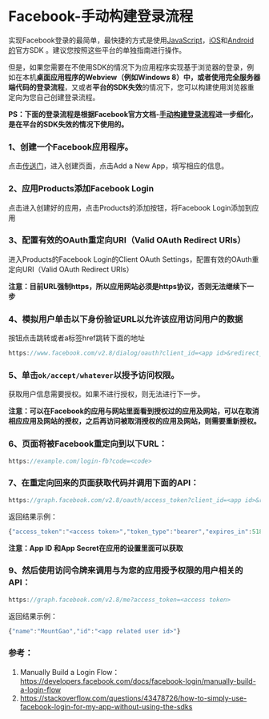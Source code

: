 # Facebook-手动构建登录流程

实现Facebook登录的最简单，最快捷的方式是使用[JavaScript](https://developers.facebook.com/docs/howtos/login/getting-started/)，[iOS](https://developers.facebook.com/docs/facebook-login/login-flow-for-ios/)和[Android的](https://developers.facebook.com/docs/facebook-login/android)官方SDK 。建议您按照这些平台的单独指南进行操作。

但是，如果您需要在不使用SDK的情况下为应用程序实现基于浏览器的登录，例如在本机**桌面应用程序的Webview（例如Windows 8）**中，或者**使用完全服务器端代码的登录流程**，又或者**平台的SDK失效**的情况下，您可以构建使用浏览器重定向为您自己创建登录流程。

**PS：下面的登录流程是根据Facebook官方文档-[手动构建登录流程](https://developers.facebook.com/docs/facebook-login/manually-build-a-login-flow)进一步细化，是在平台的SDK失效的情况下使用的。**

### 1、创建一个Facebook应用程序。

点击[传送门](https://developers.facebook.com/apps/)，进入创建页面，点击Add a New App，填写相应的信息。

### 2、应用Products添加Facebook Login

点击进入创建好的应用，点击Products的添加按钮，将Facebook Login添加到应用

### 3、配置有效的OAuth重定向URI（Valid OAuth Redirect URIs）

进入Products的Facebook Login的Client OAuth Settings，配置有效的OAuth重定向URI（Valid OAuth Redirect URIs）

**注意：目前URL强制https，所以应用网站必须是https协议，否则无法继续下一步**

### 4、模拟用户单击以下身份验证URL以允许该应用访问用户的数据

按钮点击跳转或者a标签href跳转下面的地址

```javascript
https://www.facebook.com/v2.8/dialog/oauth?client_id=<app id>&redirect_uri=https://example.com/login-fb
```

### 5、单击`ok/accept/whatever`以授予访问权限。

获取用户信息需要授权。如果不进行授权，则无法进行下一步。

**注意：可以在Facebook的应用与网站里面看到授权过的应用及网站，可以在取消相应应用及网站的授权，之后再访问被取消授权的应用及网站，则需要重新授权。**

### 6、页面将被Facebook重定向到以下URL： 

```javascript
https://example.com/login-fb?code=<code>
```

### 7、在重定向回来的页面获取代码并调用下面的API： 

```javascript
https://graph.facebook.com/v2.8/oauth/access_token?client_id=<app id>&redirect_uri=https://example.com/login-fb&client_secret=<app secret>&code=<code>
```

返回结果示例：

```javascript
{"access_token":"<access token>","token_type":"bearer","expires_in":5183924}
```

**注意：App ID 和App Secret在应用的设置里面可以获取**

### 9、然后使用访问令牌来调用与为您的应用授予权限的用户相关的API：

```javascript
https://graph.facebook.com/v2.8/me?access_token=<access token>
```

返回结果示例：

```javascript
{"name":"MountGao","id":"<app related user id>"}
```

### 参考：

1. Manually Build a Login Flow：https://developers.facebook.com/docs/facebook-login/manually-build-a-login-flow
2. https://stackoverflow.com/questions/43478726/how-to-simply-use-facebook-login-for-my-app-without-using-the-sdks